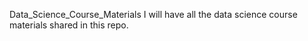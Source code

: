 Data_Science_Course_Materials
I will have all the data science course materials shared in this repo. 
